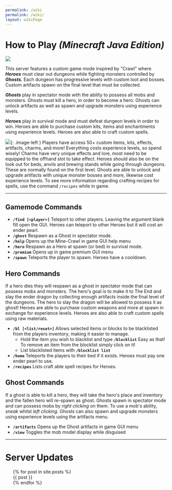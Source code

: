 ```yaml
---
permalink: /wiki
permalink: /wiki/
layout: wikiPage
---
```

<style type="text/css">
   .image-left {
     display: block;
     margin-left: 0px;
     margin-right: 0px;
     float: right;
   }
</style>

# How to Play _(Minecraft Java Edition)_

<img align="center" src="https://camo.githubusercontent.com/ad5238f1e93274e0cc3fbd3918897ec3e4a8b8fec53d3d4277538b210d974007/687474703a2f2f7374617475732e6d636c6976652e65752f4d696e656372616674253230312e31362e342532304a61766125323045646974696f6e2f706c61792e637261776c2d737572766976616c2e636f6d2f32353536352f62616e6e65722e706e67"><br>

This server features a custom game mode inspired by "Crawl" where _**Heroes**_ must clear out dungeons while fighting monsters controlled by _**Ghosts.**_ Each dungeon has progressive levels with custom loot and bosses. Custom artifacts spawn on the final level that must be collected.

_**Ghosts**_  play in spectator mode with the ability to possess all mobs and monsters. Ghosts must kill a hero, in order to become a hero. Ghosts can unlock artifacts as well as spawn and upgrade monsters using experience levels.

_**Heroes**_  play in survival mode and must defeat dungeon levels in order to win. Heroes are able to purchase custom kits, items and enchantments using experience levels. Heroes are also able to craft custom spells.

[![](https://www.crawl-survival.com/assets/Craftable+spells+++more.png)](http://www.crawl-survival.com/wiki/#ghost-commands){: .image-left } Players have access 50+ custom items, kits, effects, artifacts, charms, and more! Everything costs experience levels, so spend wisely! Charms have very unique effects and lore, most need to be equipped to the offhand slot to take effect. Heroes should also be on the look out for beds, anvils and brewing stands while going through dungeons. These are normally found on the first level. Ghosts are able to unlock and upgrade artifacts with unique monster bosses and more, likewise cost experience levels. To see more information regarding crafting recipes for spells, use the command `/recipes` while in game. 

* * *

## Gamemode Commands

- **`/find [<player>]`** Teleport to other players. Leaving the argument blank fill open the GUI. Heroes can teleport to other Heroes but it will cost an ender pearl.
- **`/ghost`** Respawn as a Ghost in spectator mode.
- **`/help`** Opens up the Mine-Crawl in game GUI help menu
- **`/hero`** Respawn as a Hero at spawn (or bed) in survival mode.
- **`/premium`** Opens up in game premium GUI menu
- **`/spawn`** Teleports the player to spawn. Heroes have a cooldown.

## Hero Commands
If a hero dies they will respawn as a ghost in spectator mode that can possess mobs and monsters. The hero's goal is to make it to The End and slay the ender dragon by collecting enough artifacts inside the final level of the dungeons. The hero to slay the dragon will be allowed to possess it as ghost! Heroes are able to purchase custom weapons and more at spawn in exchange for experience levels. Heroes are also able to craft custom spells using raw materials.

- **`/bl [<list/reset>]`**  Allows selected items or blocks to be blacklisted from the players inventory, making it easier to manage.
  - Hold the item you wish to blacklist and type **`/blocklist`** Easy as that! To remove an item from the blocklist simply click on it!
  - List blacklisted items with **`/blocklist list`**
- **`/home`**  Teleports the players to their bed if it exists. Heroes must pay one ender pearl to use.
- **`/recipes`**  Lists craft able spell recipes for Heroes.

## Ghost Commands
If a ghost is able to kill a hero, they will take the hero's place and inventory and the fallen hero will re-spawn as ghost. Ghosts spawn in spectator mode and can possess mobs by _right clicking_ on them. To use a mob's ability, _sneak_ whilst _left clicking._ Ghosts can also spawn and upgrade monsters using experience levels using the artifacts menu.

- **`/artifacts`**  Opens up the Ghost artifacts in game GUI menu
- **`/view`**  Toggles the mob model display while disguised

* * *

# Server Updates
<html>
<ul>
  {% for post in site.posts %}
    <br> {{ post }} <br>
  {% endfor %}
</ul>
</html>